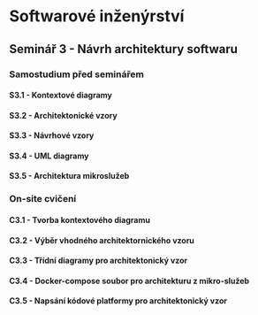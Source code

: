 # Softwarové inženýrství

## Seminář 3 - Návrh architektury softwaru

### Samostudium před seminářem

#### S3.1 - Kontextové diagramy

#### S3.2 - Architektonické vzory

#### S3.3 - Návrhové vzory

#### S3.4 - UML diagramy

#### S3.5 - Architektura mikroslužeb

### On-site cvičení

#### C3.1 - Tvorba kontextového diagramu

#### C3.2 - Výběr vhodného architektornického vzoru

#### C3.3 - Třídní diagramy pro architektonický vzor

#### C3.4 - Docker-compose soubor pro architekturu z mikro-služeb

#### C3.5 - Napsání kódové platformy pro architektonický vzor